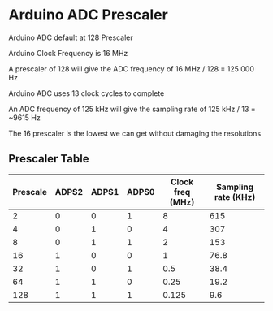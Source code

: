 # Arduino ADC Prescaler

Arduino ADC default at 128 Prescaler

Arduino Clock Frequency is 16 MHz

A prescaler of 128 will give the ADC frequency of 16 MHz / 128 = 125 000 Hz

Arduino ADC uses 13 clock cycles to complete

An ADC frequency of 125 kHz will give the sampling rate of 125 kHz / 13 = ~9615 Hz

The 16 prescaler is the lowest we can get without damaging the resolutions

## Prescaler Table

| Prescale | ADPS2 | ADPS1 | ADPS0 | Clock freq (MHz) | Sampling rate (KHz) |
| -------- | ----- | ----- | ----- | ---------------- | ------------------- |
| 2        | 0     | 0     | 1     | 8                | 615                 |
| 4        | 0     | 1     | 0     | 4                | 307                 |
| 8        | 0     | 1     | 1     | 2                | 153                 |
| 16       | 1     | 0     | 0     | 1                | 76.8                |
| 32       | 1     | 0     | 1     | 0.5              | 38.4                |
| 64       | 1     | 1     | 0     | 0.25             | 19.2                |
| 128      | 1     | 1     | 1     | 0.125            | 9.6                 |
